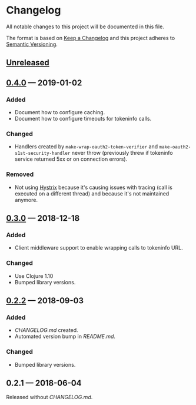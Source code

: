 # Changelog

All notable changes to this project will be documented in this file.

The format is based on [Keep a Changelog](http://keepachangelog.com)
and this project adheres to [Semantic Versioning](http://semver.org/spec/v2.0.0.html).


## [Unreleased]

## [0.4.0] — 2019-01-02
### Added
- Document how to configure caching.
- Document how to configure timeouts for tokeninfo calls.
### Changed
- Handlers created by `make-wrap-oauth2-token-verifier` and `make-oauth2-s1st-security-handler` never throw
  (previously threw if tokeninfo service returned 5xx or on connection errors).
### Removed
- Not using [Hystrix] because it's causing issues with tracing (call is executed on a different thread)
  and because it's not maintained anymore.

## [0.3.0] — 2018-12-18
### Added
- Client middleware support to enable wrapping calls to tokeninfo URL.
### Changed
- Use Clojure 1.10
- Bumped library versions.

## [0.2.2] — 2018-09-03
### Added
- _CHANGELOG.md_ created.
- Automated version bump in _README.md_.
### Changed
- Bumped library versions.

## 0.2.1 — 2018-06-04
Released without _CHANGELOG.md_.


[0.2.2]: https://github.com/dryewo/fahrscheine-bitte/compare/0.2.1...0.2.2
[0.3.0]: https://github.com/dryewo/fahrscheine-bitte/compare/0.2.2...0.3.0

[Hystrix]: https://github.com/Netflix/Hystrix#hystrix-status
[0.4.0]: https://github.com/dryewo/fahrscheine-bitte/compare/0.3.0...0.4.0
[Unreleased]: https://github.com/dryewo/fahrscheine-bitte/compare/0.4.0...HEAD
